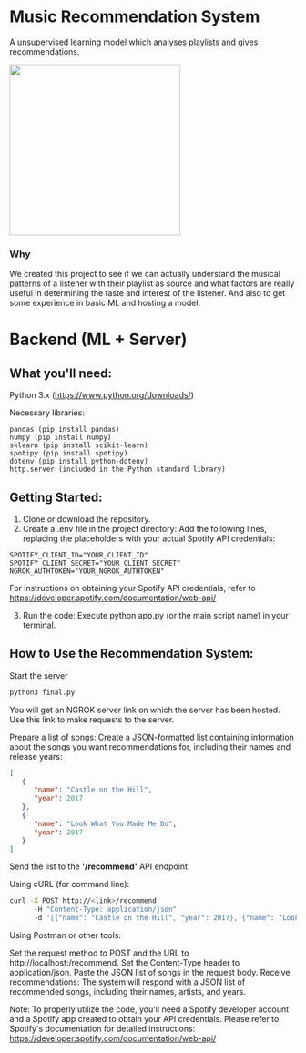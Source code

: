 # Music Recommendation System

A unsupervised learning model which analyses playlists and gives recommendations.

<img width="300px" src="https://media.giphy.com/media/tqfS3mgQU28ko/giphy.gif" />

### Why

We created this project to see if we can actually understand the musical patterns of a listener with their playlist as source and what factors are really useful in determining the taste and interest of the listener.
And also to get some experience in basic ML and hosting a model.

# Backend (ML + Server)

## What you'll need:

Python 3.x (<https://www.python.org/downloads/>)

Necessary libraries:

```
pandas (pip install pandas)
numpy (pip install numpy)
sklearn (pip install scikit-learn)
spotipy (pip install spotipy)
dotenv (pip install python-dotenv)
http.server (included in the Python standard library)
```

## Getting Started:

1.  Clone or download the repository.
2.  Create a .env file in the project directory:
Add the following lines, replacing the placeholders with your actual Spotify API credentials:

```env
SPOTIFY_CLIENT_ID="YOUR_CLIENT_ID"
SPOTIFY_CLIENT_SECRET="YOUR_CLIENT_SECRET"
NGROK_AUTHTOKEN="YOUR_NGROK_AUTHTOKEN"
```

For instructions on obtaining your Spotify API credentials, refer to <https://developer.spotify.com/documentation/web-api/>

3. Run the code: Execute python app.py (or the main script name) in your terminal.

## How to Use the Recommendation System:

Start the server

```python
python3 final.py
```

You will get an NGROK server link on which the server has been hosted. Use this link to make requests to the server.


Prepare a list of songs: Create a JSON-formatted list containing information about the songs you want recommendations for, including their names and release years:

```JSON
[
   {
      "name": "Castle on the Hill",
      "year": 2017
   },
   {
      "name": "Look What You Made Me Do",
      "year": 2017
   }
]
```

Send the list to the **'/recommend'** API endpoint:

Using cURL (for command line):


```bash
curl -X POST http://<link>/recommend
      -H "Content-Type: application/json"
      -d '[{"name": "Castle on the Hill", "year": 2017}, {"name": "Look What You Made Me Do", "year": 2017}]'
```

Using Postman or other tools:

Set the request method to POST and the URL to http://localhost:<port>/recommend.
Set the Content-Type header to application/json.
Paste the JSON list of songs in the request body.
Receive recommendations: The system will respond with a JSON list of recommended songs, including their names, artists, and years.

Note: To properly utilize the code, you'll need a Spotify developer account and a Spotify app created to obtain your API credentials. Please refer to Spotify's documentation for detailed instructions: <https://developer.spotify.com/documentation/web-api/>
